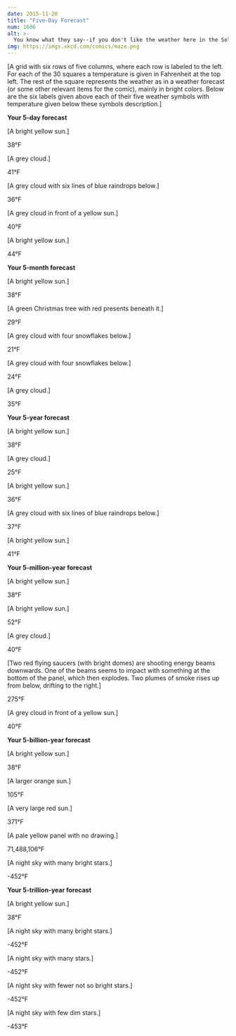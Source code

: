 ```yaml
---
date: 2015-11-20
title: "Five-Day Forecast"
num: 1606
alt: >-
  You know what they say--if you don't like the weather here in the Solar System, just wait five billion years.
img: https://imgs.xkcd.com/comics/maze.png
---
```

[A grid with six rows of five columns, where each row is labeled to the left. For each of the 30 squares a temperature is given in Fahrenheit at the top left. The rest of the square represents the weather as in a weather forecast (or some other relevant items for the comic), mainly in bright colors. Below are the six labels given above each of their five weather symbols with temperature given below these symbols description.]

**Your 5-day forecast**

[A bright yellow sun.]

38°F

[A grey cloud.]

41°F

[A grey cloud with six lines of blue raindrops below.]

36°F

[A grey cloud in front of a yellow sun.]

40°F

[A bright yellow sun.]

44°F

**Your 5-month forecast**

[A bright yellow sun.]

38°F

[A green Christmas tree with red presents beneath it.]

29°F

[A grey cloud with four snowflakes below.]

21°F

[A grey cloud with four snowflakes below.]

24°F

[A grey cloud.]

35°F

**Your 5-year forecast**

[A bright yellow sun.]

38°F

[A grey cloud.]

25°F

[A bright yellow sun.]

36°F

[A grey cloud with six lines of blue raindrops  below.]

37°F

[A bright yellow sun.]

41°F

**Your 5-million-year forecast**

[A bright yellow sun.]

38°F

[A bright yellow sun.]

52°F

[A grey cloud.]

40°F

[Two red flying saucers (with bright domes) are shooting energy beams downwards. One of the beams seems to impact with something at the bottom of the panel, which then explodes. Two plumes of smoke rises up from below, drifting to the right.]

275°F

[A grey cloud in front of a yellow sun.]

40°F

**Your 5-billion-year forecast**

[A bright yellow sun.]

38°F

[A larger orange sun.]

105°F

[A very large red sun.]

371°F

[A pale yellow panel with no drawing.]

71,488,106°F

[A night sky with many bright stars.]

-452°F

**Your 5-trillion-year forecast**

[A bright yellow sun.]

38°F

[A night sky with many bright stars.]

-452°F

[A night sky with many stars.]

-452°F

[A night sky with fewer not so bright stars.]

-452°F

[A night sky with few dim stars.]

-453°F